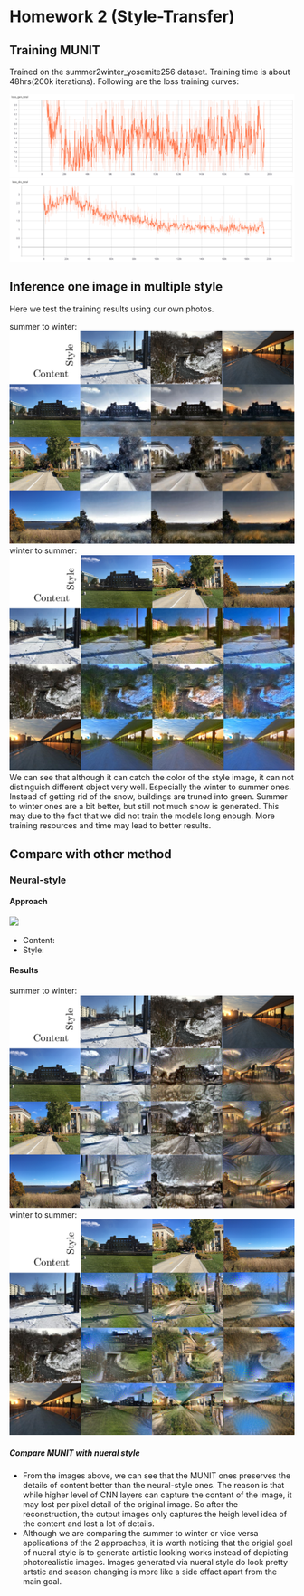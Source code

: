 # Homework 2 (Style-Transfer) 
## Training MUNIT
Trained on the summer2winter_yosemite256 dataset. Training time is about 48hrs(200k iterations). Following are the loss training curves:

![](loss_gen_total.png)
![](loss_dis_total.png)
## Inference one image in multiple style
Here we test the training results using our own photos.

summer to winter:  
![](summer2winter.png)  
winter to summer:  
![](winter2summer.png)  
We can see that although it can catch the color of the style image, it can not distinguish different object very well. Especially the winter to summer ones. Instead of getting rid of the snow, buildings are truned into green. Summer to winter ones are a bit better, but still not much snow is generated. This may due to the fact that we did not train the models long enough. More training resources and time may lead to better results.
## Compare with other method
### Neural-style
#### Approach
![](https://i.imgur.com/SGk7Hwg.png)

- Content: 
- Style: 

#### Results
summer to winter:  
![](summer2winter_ns.png)  
winter to summer:  
![](winter2summer_ns.png)  


##### Compare MUNIT with nueral style
-  From the images above, we can see that the MUNIT ones preserves the details of content better than the neural-style ones. The reason is that while higher level of CNN layers can capture the content of the image, it may lost per pixel detail of the original image. So after the reconstruction, the output images only captures the heigh level idea of the content and lost a lot of details.
-  Although we are comparing the summer to winter or vice versa applications of the 2 approaches, it is worth noticing that the origial goal of nueral style is to generate artistic looking works instead of depicting photorealistic images. Images generated via nueral style do look pretty artstic and season changing is more like a side effact apart from the main goal.
